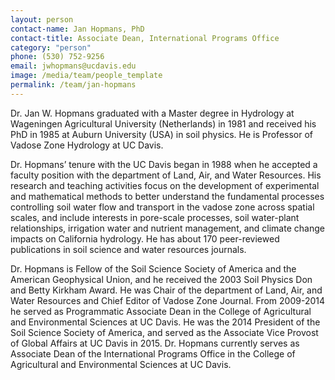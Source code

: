 ```yaml
---
layout: person
contact-name: Jan Hopmans, PhD
contact-title: Associate Dean, International Programs Office
category: "person"
phone: (530) 752-9256
email: jwhopmans@ucdavis.edu
image: /media/team/people_template
permalink: /team/jan-hopmans
---
```


Dr. Jan W. Hopmans graduated with a Master degree in Hydrology at Wageningen Agricultural University (Netherlands) in 1981 and received his PhD in 1985 at Auburn University (USA) in soil physics. He is Professor of Vadose Zone Hydrology at UC Davis.

Dr. Hopmans’ tenure with the UC Davis began in 1988 when he accepted a faculty position with the department of Land, Air, and Water Resources. His research and teaching activities focus on the development of experimental and mathematical methods to better understand the fundamental processes controlling soil water flow and transport in the vadose zone across spatial scales, and include interests in pore-scale processes, soil water-plant relationships, irrigation water and nutrient management, and climate change impacts on California hydrology. He has about 170 peer-reviewed publications in soil science and water resources journals.

Dr. Hopmans  is Fellow of the Soil Science Society of America and the American Geophysical Union, and he received the 2003 Soil Physics Don and Betty Kirkham Award. He was Chair of the department of Land, Air, and Water Resources and Chief Editor of Vadose Zone Journal. From 2009-2014 he served as Programmatic Associate Dean in the College of Agricultural and Environmental Sciences at UC Davis. He was the 2014 President of the Soil Science Society of America, and  served as the Associate Vice Provost of Global Affairs at UC Davis in 2015. Dr. Hopmans currently serves as Associate Dean of the International Programs Office in the College of Agricultural and Environmental Sciences at UC Davis.